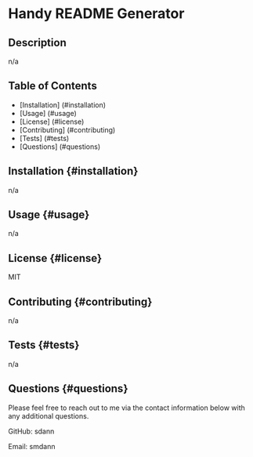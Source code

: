 
# Handy README Generator

## Description

n/a

## Table of Contents

- [Installation] (#installation)
- [Usage] (#usage)
- [License] (#license)
- [Contributing] (#contributing)
- [Tests] (#tests)
- [Questions] (#questions)

## Installation {#installation}

n/a

## Usage {#usage}

n/a

## License {#license}

MIT

## Contributing {#contributing}

n/a

## Tests {#tests}

n/a

## Questions {#questions}

Please feel free to reach out to me via the contact information below with any additional questions.

GitHub: sdann

Email: smdann